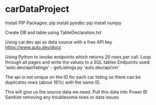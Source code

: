 # carDataProject

Install PIP Packages:
pip install pyodbc
pip install numpy

Create DB and table using TableDeclaration.txt

Using car.dev api as data source with a free API key
https://www.auto.dev/docs

Using Python to invoke endpoints which returns 20 rows per call. Loop through all pages and write the values to a SQL tables
Endpoints used:
'auto.dev/api/listings' - getListings.py
'auto.dev/api/vin'

The api is not unique on the ID for each car listing so there can be duplicates rows (about 16%) with the same ID.

This will give us the source data we need.
Pull this data into Power BI
Sanitize removing any troublesome rows or data issues

